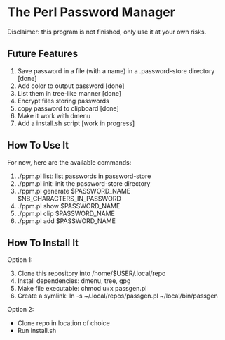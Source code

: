 # The Perl Password Manager

Disclaimer: this program is not finished, only use it at your own risks.

## Future Features

1. Save password in a file (with a name) in a .password-store
   directory [done]
2. Add color to output password [done]
3. List them in tree-like manner [done]
4. Encrypt files storing passwords
5. copy password to clipboard [done]
7. Make it work with dmenu
8. Add a install.sh script [work in progress]

## How To Use It

For now, here are the available commands:
1. ./ppm.pl list: list passwords in password-store
2. ./ppm.pl init: init the password-store directory
3. ./ppm.pl generate $PASSWORD_NAME $NB_CHARACTERS_IN_PASSWORD
4. ./ppm.pl show $PASSWORD_NAME
5. ./ppm.pl clip $PASSWORD_NAME
6. ./ppm.pl add $PASSWORD_NAME

## How To Install It

Option 1:

3. Clone this repository into /home/$USER/.local/repo
4. Install dependencies: dmenu, tree, gpg
5. Make file executable: chmod u+x passgen.pl
6. Create a symlink: ln -s ~/.local/repos/passgen.pl ~/local/bin/passgen

Option 2:

+ Clone repo in location of choice
+ Run install.sh
